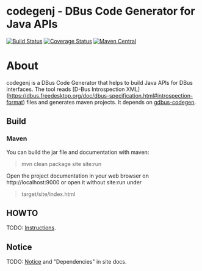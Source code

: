 codegenj - DBus Code Generator for Java APIs
============================================

[![Build Status](https://travis-ci.org/olir/codegenj.png)](https://travis-ci.org/olir/codegenj/builds)
[![Coverage Status](https://coveralls.io/repos/olir/codegenj/badge.svg)](https://coveralls.io/r/olir/codegenj)
[![Maven Central](https://maven-badges.herokuapp.com/maven-central/de.serviceflow/codegenj/badge.png)](https://maven-badges.herokuapp.com/maven-central/de.serviceflow/codegenj)

# About

codegenj is a DBus Code Generator that helps to build Java APIs for DBus interfaces. The tool reads [D-Bus Introspection XML] (https://dbus.freedesktop.org/doc/dbus-specification.html#introspection-format)
 files and generates maven projects. It depends on [gdbus-codegen](https://developer.gnome.org/gio/stable/gdbus-codegen.html). 

## Build

### Maven

You can build the jar file and documentation with maven:

> mvn clean package site site:run

Open the project documentation in your web browser on http://localhost:9000 
or open it without site:run under

> target/site/index.html
 
## HOWTO

TODO: [Instructions](src/site/markdown/instructions.md).
 
## Notice

TODO: [Notice](Notice.html) and "Dependencies" in site docs.
